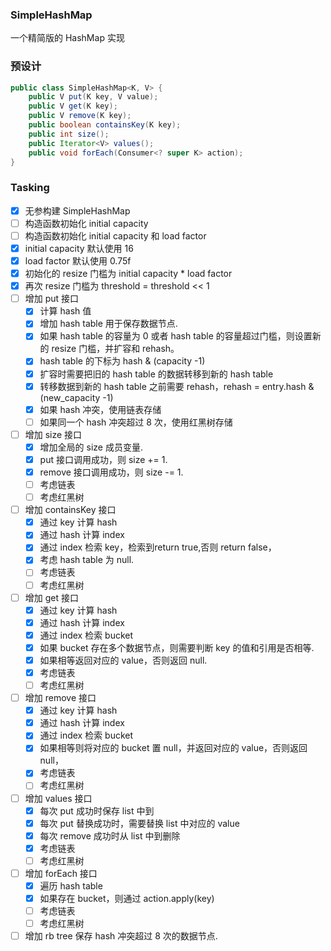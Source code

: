 ### SimpleHashMap

一个精简版的 HashMap 实现

### 预设计
```java
public class SimpleHashMap<K, V> {
    public V put(K key, V value);   
    public V get(K key);   
    public V remove(K key); 
    public boolean containsKey(K key); 
    public int size();
    public Iterator<V> values();
    public void forEach(Consumer<? super K> action);
}
```

### Tasking
- [x] 无参构建 SimpleHashMap 
- [ ] 构造函数初始化 initial capacity 
- [ ] 构造函数初始化 initial capacity 和 load factor 
- [x] initial capacity 默认使用 16
- [x] load factor 默认使用 0.75f
- [x] 初始化的 resize 门槛为 initial capacity * load factor  
- [x] 再次 resize 门槛为 threshold = threshold << 1  
- [ ] 增加 put 接口
    - [x] 计算 hash 值
    - [x] 增加 hash table 用于保存数据节点.
    - [x] 如果 hash table 的容量为 0 或者 hash table 的容量超过门槛，则设置新的 resize 门槛，并扩容和 rehash。
    - [x] hash table 的下标为 hash & (capacity -1)
    - [x] 扩容时需要把旧的 hash table 的数据转移到新的 hash table
    - [x] 转移数据到新的 hash table 之前需要 rehash，rehash = entry.hash & (new_capacity -1)
    - [x] 如果 hash 冲突，使用链表存储
    - [ ] 如果同一个 hash 冲突超过 8 次，使用红黑树存储
- [ ] 增加 size 接口
    - [x] 增加全局的 size 成员变量.
    - [x] put 接口调用成功，则 size += 1.
    - [x] remove 接口调用成功，则 size -= 1.
    - [ ] 考虑链表
    - [ ] 考虑红黑树
- [ ] 增加 containsKey 接口
    - [x] 通过 key 计算 hash    
    - [x] 通过 hash 计算 index
    - [x] 通过 index 检索 key，检索到return true,否则 return false，
    - [x] 考虑 hash table 为 null.
    - [ ] 考虑链表
    - [ ] 考虑红黑树
- [ ] 增加 get 接口
    - [x] 通过 key 计算 hash    
    - [x] 通过 hash 计算 index
    - [x] 通过 index 检索 bucket
    - [x] 如果 bucket 存在多个数据节点，则需要判断 key 的值和引用是否相等.
    - [x] 如果相等返回对应的 value，否则返回 null.
    - [x] 考虑链表
    - [ ] 考虑红黑树
- [ ] 增加 remove 接口
    - [x] 通过 key 计算 hash    
    - [x] 通过 hash 计算 index
    - [x] 通过 index 检索 bucket
    - [x] 如果相等则将对应的 bucket 置 null，并返回对应的 value，否则返回 null，
    - [x] 考虑链表
    - [ ] 考虑红黑树
- [ ] 增加 values 接口
    - [x] 每次 put 成功时保存 list 中到
    - [x] 每次 put 替换成功时，需要替换 list 中对应的 value
    - [x] 每次 remove 成功时从 list 中到删除
    - [x] 考虑链表
    - [ ] 考虑红黑树
-  [ ] 增加 forEach 接口
    - [x] 遍历 hash table
    - [x] 如果存在 bucket，则通过 action.apply(key) 
    - [ ] 考虑链表
    - [ ] 考虑红黑树
- [ ] 增加 rb tree 保存 hash 冲突超过 8 次的数据节点.  
